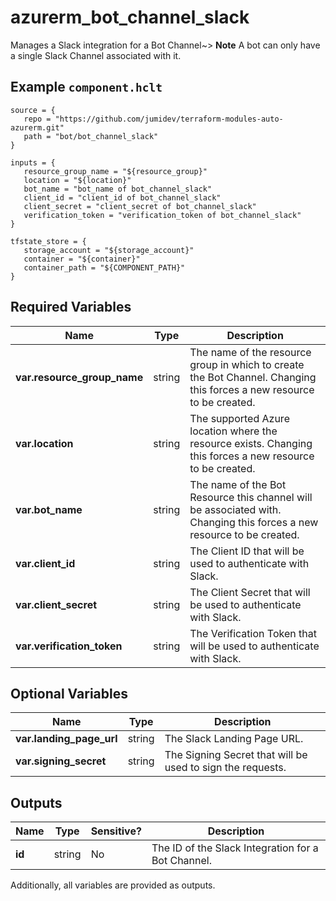 # azurerm_bot_channel_slack

Manages a Slack integration for a Bot Channel~> **Note** A bot can only have a single Slack Channel associated with it.

## Example `component.hclt`

```hcl
source = {
   repo = "https://github.com/jumidev/terraform-modules-auto-azurerm.git" 
   path = "bot/bot_channel_slack" 
}

inputs = {
   resource_group_name = "${resource_group}" 
   location = "${location}" 
   bot_name = "bot_name of bot_channel_slack" 
   client_id = "client_id of bot_channel_slack" 
   client_secret = "client_secret of bot_channel_slack" 
   verification_token = "verification_token of bot_channel_slack" 
}

tfstate_store = {
   storage_account = "${storage_account}" 
   container = "${container}" 
   container_path = "${COMPONENT_PATH}" 
}

```

## Required Variables

| Name | Type |  Description |
| ---- | --------- |  ----------- |
| **var.resource_group_name** | string |  The name of the resource group in which to create the Bot Channel. Changing this forces a new resource to be created. | 
| **var.location** | string |  The supported Azure location where the resource exists. Changing this forces a new resource to be created. | 
| **var.bot_name** | string |  The name of the Bot Resource this channel will be associated with. Changing this forces a new resource to be created. | 
| **var.client_id** | string |  The Client ID that will be used to authenticate with Slack. | 
| **var.client_secret** | string |  The Client Secret that will be used to authenticate with Slack. | 
| **var.verification_token** | string |  The Verification Token that will be used to authenticate with Slack. | 

## Optional Variables

| Name | Type |  Description |
| ---- | --------- |  ----------- |
| **var.landing_page_url** | string |  The Slack Landing Page URL. | 
| **var.signing_secret** | string |  The Signing Secret that will be used to sign the requests. | 



## Outputs

| Name | Type | Sensitive? | Description |
| ---- | ---- | --------- | --------- |
| **id** | string | No  | The ID of the Slack Integration for a Bot Channel. | 

Additionally, all variables are provided as outputs.
